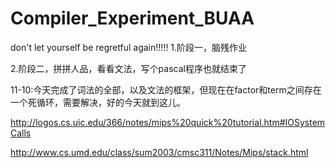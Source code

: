# Compiler_Experiment_BUAA
don't let yourself be regretful again!!!!!
1.阶段一，脑残作业

2.阶段二，拼拼人品，看看文法，写个pascal程序也就结束了

11-10:今天完成了词法的全部，以及文法的框架，但现在在factor和term之间存在一个死循环，需要解决，好的今天就到这儿。

http://logos.cs.uic.edu/366/notes/mips%20quick%20tutorial.htm#IOSystemCalls

http://www.cs.umd.edu/class/sum2003/cmsc311/Notes/Mips/stack.html

